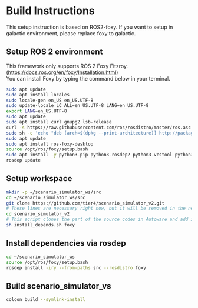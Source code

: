 # Build Instructions

This setup instruction is based on ROS2-foxy.
If you want to setup in galactic environment, please replace foxy to galactic.

## Setup ROS 2 environment

This framework only supports ROS 2 Foxy Fitzroy. (<https://docs.ros.org/en/foxy/Installation.html>)  
You can install Foxy by typing the command below in your terminal.

```bash
sudo apt update
sudo apt install locales
sudo locale-gen en_US en_US.UTF-8
sudo update-locale LC_ALL=en_US.UTF-8 LANG=en_US.UTF-8
export LANG=en_US.UTF-8
sudo apt update
sudo apt install curl gnupg2 lsb-release
curl -s https://raw.githubusercontent.com/ros/rosdistro/master/ros.asc | sudo apt-key add -
sudo sh -c 'echo "deb [arch=$(dpkg --print-architecture)] http://packages.ros.org/ros2/ubuntu $(lsb_release -cs) main" > /etc/apt/sources.list.d/ros2-latest.list'
sudo apt update
sudo apt install ros-foxy-desktop
source /opt/ros/foxy/setup.bash
sudo apt install -y python3-pip python3-rosdep2 python3-vcstool python3-colcon-common-extensions
rosdep update
```

## Setup workspace

```bash
mkdir -p ~/scenario_simulator_ws/src
cd ~/scenario_simulator_ws/src
git clone https://github.com/tier4/scenario_simulator_v2.git
# These lines are necessary right now, but it will be removed in the near future
cd scenario_simulator_v2
# This script clones the part of the source codes in Autoware and add it to the workspace
sh install_depends.sh foxy
```

## Install dependencies via rosdep

```bash
cd ~/scenario_simulator_ws
source /opt/ros/foxy/setup.bash
rosdep install -iry --from-paths src --rosdistro foxy
```

## Build scenario_simulator_vs

```bash
colcon build --symlink-install
```
